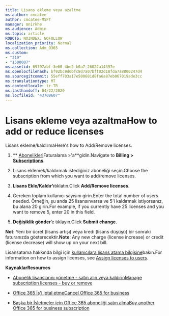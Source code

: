 ```yaml
---
title: Lisans ekleme veya azaltma
ms.author: cmcatee
author: cmcatee-MSFT
manager: mnirkhe
ms.audience: Admin
ms.topic: article
ROBOTS: NOINDEX, NOFOLLOW
localization_priority: Normal
ms.collection: Adm_O365
ms.custom:
- "319"
- "1500007"
ms.assetid: 69797abf-3e60-4be2-b0a7-26022a14397e
ms.openlocfilehash: bf92bc9d6bfc8d7a07bff02d18fda7a8800247d4
ms.sourcegitcommit: 55eff703a17e500681d8fa6a87eb067019ade3cc
ms.translationtype: MT
ms.contentlocale: tr-TR
ms.lasthandoff: 04/22/2020
ms.locfileid: "43709607"
---
```

# <a name="how-to-add-or-reduce-licenses"></a><span data-ttu-id="a22b2-102">Lisans ekleme veya azaltma</span><span class="sxs-lookup"><span data-stu-id="a22b2-102">How to add or reduce licenses</span></span>

<span data-ttu-id="a22b2-103">Lisans ekleme/kaldırma</span><span class="sxs-lookup"><span data-stu-id="a22b2-103">Here's how to Add/Remove licenses.</span></span>
  
1. <span data-ttu-id="a22b2-104">\*\* [Abonelikleri](https://portal.office.com/adminportal/home#/subscriptions)Faturalama >'a\*\*gidin.</span><span class="sxs-lookup"><span data-stu-id="a22b2-104">Navigate to **Billing > [Subscriptions](https://portal.office.com/adminportal/home#/subscriptions)**.</span></span>

2. <span data-ttu-id="a22b2-105">Lisans eklemek/kaldırmak istediğiniz aboneliği seçin.</span><span class="sxs-lookup"><span data-stu-id="a22b2-105">Choose the subscription from which you want to add/remove licenses.</span></span>

3. <span data-ttu-id="a22b2-106">**Lisans Ekle/Kaldır'ı**tıklatın.</span><span class="sxs-lookup"><span data-stu-id="a22b2-106">Click **Add/Remove licenses**.</span></span>

4. <span data-ttu-id="a22b2-107">Gereken toplam kullanıcı sayısını girin.</span><span class="sxs-lookup"><span data-stu-id="a22b2-107">Enter the total number of users needed.</span></span> <span data-ttu-id="a22b2-108">Örneğin, şu anda 25 lisansınvarsa ve 5'i kaldırmak istiyorsanız, bu alana 20 girin.</span><span class="sxs-lookup"><span data-stu-id="a22b2-108">For example, if you currently have 25 licenses and you want to remove 5, enter 20 in this field.</span></span>

5. <span data-ttu-id="a22b2-109">**Değişiklik gönder**’e tıklayın.</span><span class="sxs-lookup"><span data-stu-id="a22b2-109">Click **Submit change**.</span></span>

<span data-ttu-id="a22b2-110">**Not**: Yeni bir ücret (lisans artışı) veya kredi (lisans düşüşü) bir sonraki faturanızda gösterecektir.</span><span class="sxs-lookup"><span data-stu-id="a22b2-110">**Note**: Any new charge (license increase) or credit (license decrease) will show up on your next bill.</span></span>

<span data-ttu-id="a22b2-111">Lisansatama hakkında bilgi için [kullanıcılara lisans atama bilgisine](https://docs.microsoft.com/microsoft-365/admin/manage/assign-licenses-to-users)bakın.</span><span class="sxs-lookup"><span data-stu-id="a22b2-111">For information on how to assign licenses, see [Assign licenses to users](https://docs.microsoft.com/microsoft-365/admin/manage/assign-licenses-to-users).</span></span>

 <span data-ttu-id="a22b2-112">**Kaynaklar**</span><span class="sxs-lookup"><span data-stu-id="a22b2-112">**Resources**</span></span>
  
- [<span data-ttu-id="a22b2-113">Abonelik lisanslarını yönetme - satın alın veya kaldırın</span><span class="sxs-lookup"><span data-stu-id="a22b2-113">Manage subscription licenses - buy or remove</span></span>](https://docs.microsoft.com/microsoft-365/commerce/licenses/buy-licenses)

- [<span data-ttu-id="a22b2-114">Office 365 İş'i iptal etme</span><span class="sxs-lookup"><span data-stu-id="a22b2-114">Cancel Office 365 for business</span></span>](https://support.office.com/article/Cancel-Office-365-for-business-b1bc0bef-4608-4601-813a-cdd9f746709a)

- [<span data-ttu-id="a22b2-115">Başka bir İşletmeler için Office 365 aboneliği satın alma</span><span class="sxs-lookup"><span data-stu-id="a22b2-115">Buy another Office 365 for business subscription</span></span>](https://support.office.com/article/Buy-another-Office-365-for-business-subscription-fab3b86c-3359-4042-8692-5d4dc7550b7c)
